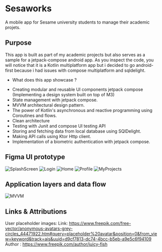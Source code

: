 # Sesaworks
A mobile app for Sesame university students to manage their academic projets.
## Purpose
This app is built as part of my academic projects but also serves as a sample for a jetpack-compose android app.
As you inspect the code, you will notice that it is a Kotlin multiplatform app but i decided to go android-first because i had issues with compose multiplatform and sqldelight.
* What does this app showcase ?
 - Creating modular and reusable UI components jetpack compose (Implementing a design system built on top of M3)
 - State management with jetpack compose.
 - MVVM architectural design pattern.
 - The power of Kotlin's asynchronous and reactive programming using Coroutines and flows.
 - Clean architecture 
 - Testing with Junit and compose UI testing API
 - Storing and fetching data from local database using SQlDelight.
 - Making API calls using Ktor Http client.
 - Implementation of a biometric authentication with jetpack compose.

## Figma UI prototype
![SplashScreen](./assets/SplashScreen.png)
![Login](./assets/UserSigning.png)
![Home](./assets/Home.png)
![Profile](./assets/Profile.png)
![MyProjects](./assets/SearchProjects.png)

## Application layers and data flow

![MVVM](./assets/mvvm.jpg)

## Links & Attributions
User placeholder images:
 Link: https://www.freepik.com/free-vector/anonymous-avatars-grey-circles_44471922.htm#query=placeholder%20avatar&position=0&from_view=keyword&track=ais&uuid=d9cf7813-dc74-4bcc-b5eb-a9e5c6f94109 \
 Author : https://www.freepik.com/author/juicy-fish
